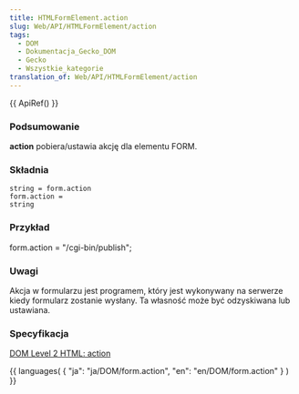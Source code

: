 ```yaml
---
title: HTMLFormElement.action
slug: Web/API/HTMLFormElement/action
tags:
  - DOM
  - Dokumentacja_Gecko_DOM
  - Gecko
  - Wszystkie_kategorie
translation_of: Web/API/HTMLFormElement/action
---
```

{{ ApiRef() }}

### Podsumowanie

**action** pobiera/ustawia akcję dla elementu FORM.

### Składnia

    string = form.action
    form.action =
    string

### Przykład

form.action = "/cgi-bin/publish";

### Uwagi

Akcja w formularzu jest programem, który jest wykonywany na serwerze kiedy formularz zostanie wysłany. Ta własność może być odzyskiwana lub ustawiana.

### Specyfikacja

[DOM Level 2 HTML: action](http://www.w3.org/TR/DOM-Level-2-HTML/html.html#ID-74049184)

{{ languages( { "ja": "ja/DOM/form.action", "en": "en/DOM/form.action" } ) }}
